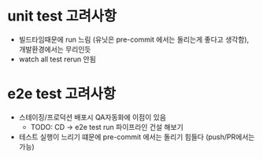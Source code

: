 # unit test 고려사항

- 빌드타임때문에 run 느림 (유닛은 pre-commit 에서는 돌리는게 좋다고 생각함), 개발환경에서는 무리인듯
- watch all test rerun 안됨

# e2e test 고려사항

- 스테이징/프로덕션 배포시 QA자동화에 이점이 있음
  - TODO: CD -> e2e test run 파이프라인 건설 해보기
- 테스트 실행이 느리기 떄문에 pre-commit 에서는 돌리기 힘들다 (push/PR에서는 가능)
